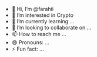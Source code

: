 - 👋 Hi, I’m @farahii
- 👀 I’m interested in Crypto
- 🌱 I’m currently learning ...
- 💞️ I’m looking to collaborate on ...
- 📫 How to reach me ...
- 😄 Pronouns: ...
- ⚡ Fun fact: ...

<!---213321231
farahii/farahii is a ✨ special ✨ repository because its `README.md` (this file) appears on your GitHub profile.
You can click the Preview link to take a look at your changes.
--->
